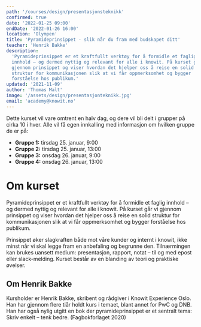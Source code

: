 ```yaml
---
path: '/courses/design/presentasjonsteknikk'
confirmed: true
date: '2022-01-25 09:00'
endDate: '2022-01-26 16:00'
location: 'Olympen'
title: 'Pyramideprinsippet - slik når du fram med budskapet ditt'
teacher: 'Henrik Bakke'
description:
  'Pyramideprinsippet er et kraftfullt verktøy for å formidle et faglig
  innhold – og dermed nyttig og relevant for alle i knowit. På kurset går vi
  gjennom prinsippet og viser hvordan det hjelper oss å reise en solid
  struktur for kommunikasjonen slik at vi får oppmerksomhet og bygger
  forståelse hos publikum.'
updated: '2021-11-09'
author: 'Thomas Malt'
image: '/assets/design/presentasjonteknikk.jpg'
email: 'academy@knowit.no'
---
```


Dette kurset vil vare omtrent en halv dag, og dere vil bli delt i grupper på
cirka 10 i hver. Alle vil få egen innkalling med informasjon om hvilken gruppe
de er på:

- **Gruppe 1:** tirsdag 25. januar, 9:00
- **Gruppe 2:** tirsdag 25. januar, 13:00
- **Gruppe 3:** onsdag 26. januar, 9:00
- **Gruppe 4:** onsdag 26. januar, 13:00

# Om kurset

Pyramideprinsippet er et kraftfullt verktøy for å formidle et faglig innhold –
og dermed nyttig og relevant for alle i knowit. På kurset går vi gjennom
prinsippet og viser hvordan det hjelper oss å reise en solid struktur for
kommunikasjonen slik at vi får oppmerksomhet og bygger forståelse hos
publikum.

Prinsippet øker slagkraften både mot våre kunder og internt i knowit, ikke
minst når vi skal legge fram en anbefaling og begrunne den. Tilnærmingen kan
brukes uansett medium: presentasjon, rapport, notat – til og med epost eller
slack-melding. Kurset består av en blanding av teori og praktiske øvelser.

## Om Henrik Bakke

Kursholder er Henrik Bakke, skribent og rådgiver i Knowit Experience Oslo. Han
har gjennom flere tiår holdt kurs i temaet, blant annet for PwC og DNB. Han
har også nylig utgitt en bok der pyramideprinsippet er et sentralt tema: Skriv
enkelt – tenk bedre. (Fagbokforlaget 2020)
